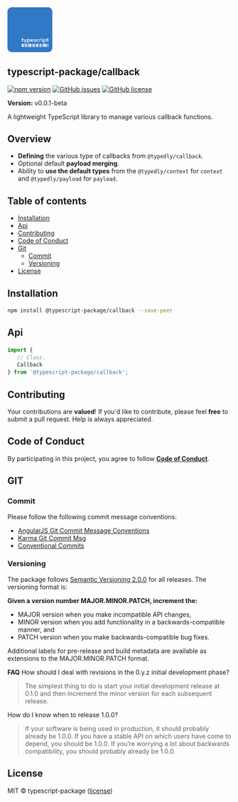 
<a href="https://www.typescriptlang.org/">
  <img
    src="https://raw.githubusercontent.com/typescript-package/core/refs/heads/main/ts-package-barcode-logo-512.png"
    width="20%"
    title="@typescript-package/callback"
  />
</a>

## typescript-package/callback

<!-- npm badge -->
[![npm version][typescript-package-npm-badge-svg]][typescript-package-npm-badge]
[![GitHub issues][typescript-package-badge-issues]][typescript-package-issues]
[![GitHub license][typescript-package-badge-license]][typescript-package-license]

**Version:** v0.0.1-beta

A lightweight TypeScript library to manage various callback functions.

## Overview

- **Defining** the various type of callbacks from `@typedly/callback`.
- Optional default **payload merging**.
- Ability to **use the default types** from the `@typedly/context` for `context` and `@typedly/payload` for `payload`.

## Table of contents

- [Installation](#installation)
- [Api](#api)
- [Contributing](#contributing)
- [Code of Conduct](code-of-conduct)
- [Git](#git)
  - [Commit](#commit)
  - [Versioning](#versioning)
- [License](#license)

## Installation

```bash
npm install @typescript-package/callback --save-peer
```

## Api

```typescript
import {
   // Class.
   Callback
} from '@typescript-package/callback';
```

## Contributing

Your contributions are **valued**! If you'd like to contribute, please feel **free** to submit a pull request. Help is always appreciated.

## Code of Conduct

By participating in this project, you agree to follow **[Code of Conduct](https://www.contributor-covenant.org/version/2/1/code_of_conduct/)**.

## GIT

### Commit

Please follow the following commit message conventions:

- [AngularJS Git Commit Message Conventions][git-commit-angular]
- [Karma Git Commit Msg][git-commit-karma]
- [Conventional Commits][git-commit-conventional]

### Versioning

The package follows [Semantic Versioning 2.0.0][git-semver] for all releases. The versioning format is:

**Given a version number MAJOR.MINOR.PATCH, increment the:**

- MAJOR version when you make incompatible API changes,
- MINOR version when you add functionality in a backwards-compatible manner, and
- PATCH version when you make backwards-compatible bug fixes.

Additional labels for pre-release and build metadata are available as extensions to the MAJOR.MINOR.PATCH format.

**FAQ**
How should I deal with revisions in the 0.y.z initial development phase?

> The simplest thing to do is start your initial development release at 0.1.0 and then increment the minor version for each subsequent release.

How do I know when to release 1.0.0?

> If your software is being used in production, it should probably already be 1.0.0. If you have a stable API on which users have come to depend, you should be 1.0.0. If you’re worrying a lot about backwards compatibility, you should probably already be 1.0.0.

## License

MIT © typescript-package ([license][typescript-package-license])

<!-- This package: typescript-package  -->
  <!-- GitHub: badges -->
  [typescript-package-badge-issues]: https://img.shields.io/github/issues/typescript-package/callback
  [isscript-package-badge-forks]: https://img.shields.io/github/forks/typescript-package/callback
  [typescript-package-badge-stars]: https://img.shields.io/github/stars/typescript-package/callback
  [typescript-package-badge-license]: https://img.shields.io/github/license/typescript-package/callback
  <!-- GitHub: badges links -->
  [typescript-package-issues]: https://github.com/typescript-package/callback/issues
  [typescript-package-forks]: https://github.com/typescript-package/callback/network
  [typescript-package-license]: https://github.com/typescript-package/callback/blob/master/LICENSE
  [typescript-package-stars]: https://github.com/typescript-package/callback/stargazers
<!-- This package -->

<!-- Package: typescript-package -->
  <!-- npm -->
  [typescript-package-npm-badge-svg]: https://badge.fury.io/js/@typescript-package%2Fcallback.svg
  [typescript-package-npm-badge]: https://badge.fury.io/js/@typescript-package%2Fcallback

<!-- GIT -->
[git-semver]: http://semver.org/

<!-- GIT: commit -->
[git-commit-angular]: https://gist.github.com/stephenparish/9941e89d80e2bc58a153
[git-commit-karma]: http://karma-runner.github.io/0.10/dev/git-commit-msg.html
[git-commit-conventional]: https://www.conventionalcommits.org/en/v1.0.0/

